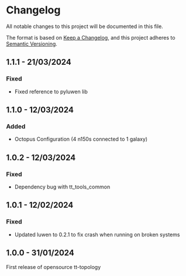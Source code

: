 # Changelog

All notable changes to this project will be documented in this file.

The format is based on [Keep a Changelog](https://keepachangelog.com/en/1.0.0/),
and this project adheres to [Semantic Versioning](https://semver.org/spec/v2.0.0.html).

## 1.1.1 - 21/03/2024

### Fixed
- Fixed reference to pyluwen lib

## 1.1.0 - 12/03/2024

### Added
- Octopus Configuration (4 n150s connected to 1 galaxy)


## 1.0.2 - 12/03/2024

### Fixed
- Dependency bug with tt_tools_common

## 1.0.1 - 12/02/2024

### Fixed
- Updated luwen to 0.2.1 to fix crash when running on broken systems

## 1.0.0 - 31/01/2024

First release of opensource tt-topology
